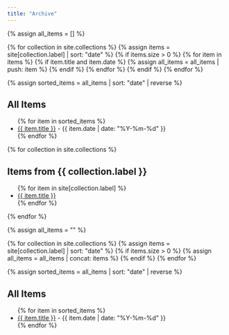 ```yaml
---
title: "Archive"
---
```


{% assign all_items = [] %}

{% for collection in site.collections %}
  {% assign items = site[collection.label] | sort: "date" %}
  {% if items.size > 0 %}
    {% for item in items %}
      {% if item.title and item.date %}
        {% assign all_items = all_items | push: item %}
      {% endif %}
    {% endfor %}
  {% endif %}
{% endfor %}

{% assign sorted_items = all_items | sort: "date" | reverse %}

<h2>All Items</h2>
<ul>
  {% for item in sorted_items %}
    <li><a href="{{ item.url }}">{{ item.title }}</a> - {{ item.date | date: "%Y-%m-%d" }}</li>
  {% endfor %}
</ul>










{% for collection in site.collections %}
  <h2>Items from {{ collection.label }}</h2>
  <ul>
    {% for item in site[collection.label] %}
      <li><a href="{{ item.url }}">{{ item.title }}</a></li>
    {% endfor %}
  </ul>
{% endfor %}

{% assign all_items = "" %}

{% for collection in site.collections %}
  {% assign items = site[collection.label] | sort: "date" %}
  {% if items.size > 0 %}
    {% assign all_items = all_items | concat: items %}
  {% endif %}
{% endfor %}

{% assign sorted_items = all_items | sort: "date" | reverse %}

<h2>All Items</h2>
<ul>
  {% for item in sorted_items %}
    <li><a href="{{ item.url }}">{{ item.title }}</a> - {{ item.date | date: "%Y-%m-%d" }}</li>
  {% endfor %}
</ul>
